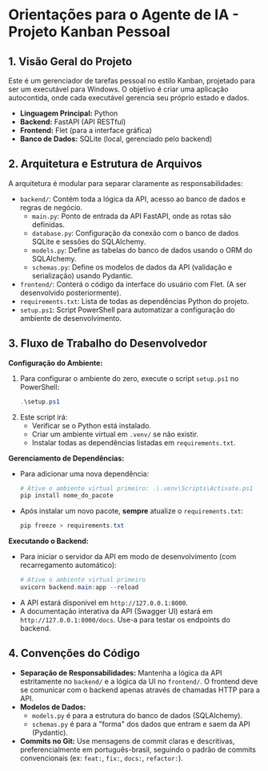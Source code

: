 # Orientações para o Agente de IA - Projeto Kanban Pessoal

## 1. Visão Geral do Projeto

Este é um gerenciador de tarefas pessoal no estilo Kanban, projetado para ser um executável para Windows. O objetivo é criar uma aplicação autocontida, onde cada executável gerencia seu próprio estado e dados.

- **Linguagem Principal:** Python
- **Backend:** FastAPI (API RESTful)
- **Frontend:** Flet (para a interface gráfica)
- **Banco de Dados:** SQLite (local, gerenciado pelo backend)

## 2. Arquitetura e Estrutura de Arquivos

A arquitetura é modular para separar claramente as responsabilidades:

- `backend/`: Contém toda a lógica da API, acesso ao banco de dados e regras de negócio.
  - `main.py`: Ponto de entrada da API FastAPI, onde as rotas são definidas.
  - `database.py`: Configuração da conexão com o banco de dados SQLite e sessões do SQLAlchemy.
  - `models.py`: Define as tabelas do banco de dados usando o ORM do SQLAlchemy.
  - `schemas.py`: Define os modelos de dados da API (validação e serialização) usando Pydantic.
- `frontend/`: Conterá o código da interface do usuário com Flet. (A ser desenvolvido posteriormente).
- `requirements.txt`: Lista de todas as dependências Python do projeto.
- `setup.ps1`: Script PowerShell para automatizar a configuração do ambiente de desenvolvimento.

## 3. Fluxo de Trabalho do Desenvolvedor

**Configuração do Ambiente:**
1.  Para configurar o ambiente do zero, execute o script `setup.ps1` no PowerShell:
    ```powershell
    .\setup.ps1
    ```
2.  Este script irá:
    - Verificar se o Python está instalado.
    - Criar um ambiente virtual em `.venv/` se não existir.
    - Instalar todas as dependências listadas em `requirements.txt`.

**Gerenciamento de Dependências:**
- Para adicionar uma nova dependência:
  ```powershell
  # Ative o ambiente virtual primeiro: .\.venv\Scripts\Activate.ps1
  pip install nome_do_pacote
  ```
- Após instalar um novo pacote, **sempre** atualize o `requirements.txt`:
  ```powershell
  pip freeze > requirements.txt
  ```

**Executando o Backend:**
- Para iniciar o servidor da API em modo de desenvolvimento (com recarregamento automático):
  ```powershell
  # Ative o ambiente virtual primeiro
  uvicorn backend.main:app --reload
  ```
- A API estará disponível em `http://127.0.0.1:8000`.
- A documentação interativa da API (Swagger UI) estará em `http://127.0.0.1:8000/docs`. Use-a para testar os endpoints do backend.

## 4. Convenções do Código

- **Separação de Responsabilidades:** Mantenha a lógica da API estritamente no `backend/` e a lógica da UI no `frontend/`. O frontend deve se comunicar com o backend apenas através de chamadas HTTP para a API.
- **Modelos de Dados:**
  - `models.py` é para a estrutura do banco de dados (SQLAlchemy).
  - `schemas.py` é para a "forma" dos dados que entram e saem da API (Pydantic).
- **Commits no Git:** Use mensagens de commit claras e descritivas, preferencialmente em português-brasil, seguindo o padrão de commits convencionais (ex: `feat:`, `fix:`, `docs:`, `refactor:`).
